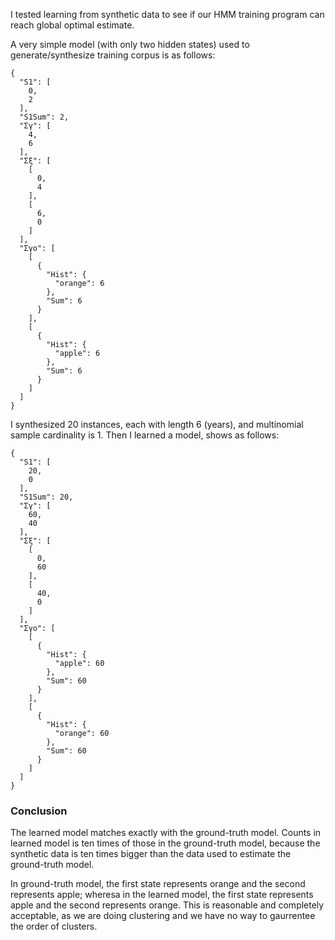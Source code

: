 
I tested learning from synthetic data to see if our HMM training
program can reach global optimal estimate.

A very simple model (with only two hidden states) used to
generate/synthesize training corpus is as follows:

    {
      "S1": [
        0,
        2
      ],
      "S1Sum": 2,
      "Σγ": [
        4,
        6
      ],
      "Σξ": [
        [
          0,
          4
        ],
        [
          6,
          0
        ]
      ],
      "Σγo": [
        [
          {
            "Hist": {
              "orange": 6
            },
            "Sum": 6
          }
        ],
        [
          {
            "Hist": {
              "apple": 6
            },
            "Sum": 6
          }
        ]
      ]
    }

I synthesized 20 instances, each with length 6 (years), and
multinomial sample cardinality is 1.  Then I learned a model, shows as
follows:

    {
      "S1": [
        20,
        0
      ],
      "S1Sum": 20,
      "Σγ": [
        60,
        40
      ],
      "Σξ": [
        [
          0,
          60
        ],
        [
          40,
          0
        ]
      ],
      "Σγo": [
        [
          {
            "Hist": {
              "apple": 60
            },
            "Sum": 60
          }
        ],
        [
          {
            "Hist": {
              "orange": 60
            },
            "Sum": 60
          }
        ]
      ]
    }

### Conclusion

The learned model matches exactly with the ground-truth model.  Counts
in learned model is ten times of those in the ground-truth model,
because the synthetic data is ten times bigger than the data used to
estimate the ground-truth model.

In ground-truth model, the first state represents orange and the
second represents apple; wheresa in the learned model, the first state
represents apple and the second represents orange.  This is reasonable
and completely acceptable, as we are doing clustering and we have no
way to gaurrentee the order of clusters.
